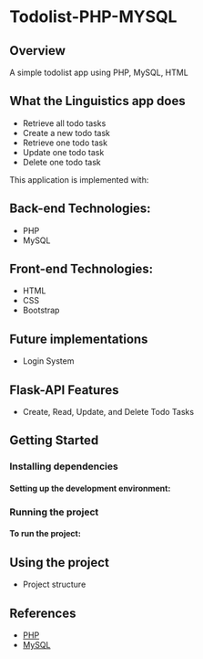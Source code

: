 # Todolist-PHP-MYSQL

 ## Overview
A simple todolist app using PHP, MySQL, HTML

## What the Linguistics app does

- Retrieve all todo tasks
- Create a new todo task
- Retrieve one todo task
- Update one todo task
- Delete one todo task
  
  
This application is implemented with:

## Back-end Technologies:

- PHP
- MySQL

 

## Front-end Technologies:

- HTML
- CSS
- Bootstrap


## Future implementations 

   - Login System
     

   
## Flask-API Features

   - Create, Read, Update, and Delete Todo Tasks
  
  
  
     
## Getting Started

### Installing dependencies

#### Setting up the development environment:

            
       
  ### Running the project
  #### To run the project:

## Using the project
   - Project structure
          


## References
   - [PHP](https://www.php.net/)
   - [MySQL](https://www.mysql.com/)

     
 










